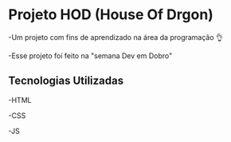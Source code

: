 <h1>Projeto HOD (House Of Drgon)</h1>
<p>-Um projeto com fins de aprendizado na área da programação 👌</p>
<p>-Esse projeto foi feito na "semana Dev em Dobro"</p>

 <h2>Tecnologias Utilizadas</h2>
<p>-HTML</p>
<p>-CSS</p>
<P>-JS</P>
